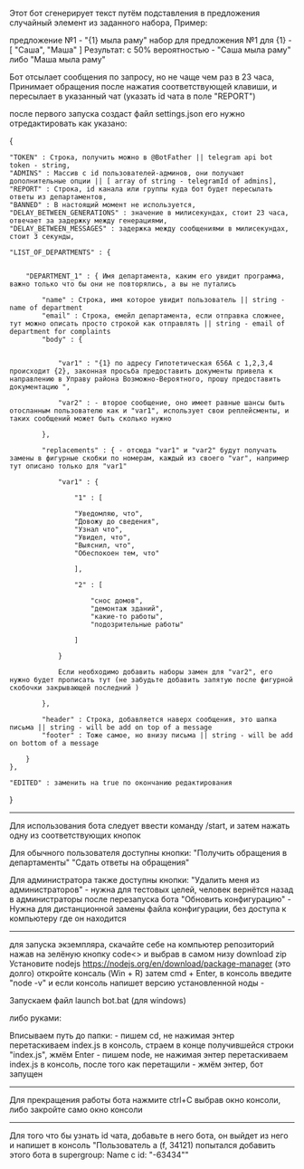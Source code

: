 Этот бот сгенерирует текст путём подставления в предложения случайный элемент из заданного набора, Пример:

предложение №1 - "{1} мыла раму"
набор для предложения №1 для {1} - [ "Саша", "Маша" ]
Результат: с 50% вероятностью - "Саша мыла раму"
либо "Маша мыла раму"

Бот отсылает сообщения по запросу, но не чаще чем раз в 23 часа, Принимает обращения после нажатия соответствующей клавиши, и пересылает в указанный чат (указать id чата в поле "REPORT")

после первого запуска создаст файл settings.json
его нужно отредактировать как указано:

{

    "TOKEN" : Строка, получить можно в @BotFather || telegram api bot token - string,
    "ADMINS" : Массив с id пользователей-админов, они получают дополнительные опции || [ array of string - telegramId of admins],
    "REPORT" : Строка, id канала или группы куда бот будет пересылать ответы из департаментов,
    "BANNED" : В настоящий момент не используется,
    "DELAY_BETWEEN_GENERATIONS" : значение в милисекундах, стоит 23 часа, отвечает за задержку между генерациями,
    "DELAY_BETWEEN_MESSAGES" : задержка между сообщениями в милисекундах, стоит 3 секунды,

    "LIST_OF_DEPARTMENTS" : {


        "DEPARTMENT_1" : { Имя департамента, каким его увидит программа, важно только что бы они не повторялись, а вы не путались

            "name" : Строка, имя которое увидит пользователь || string - name of department
            "email" : Строка, емейл департамента, если отправка сложнее, тут можно описать просто строкой как отправлять || string - email of department for complaints
            "body" : {


                "var1" : "{1} по адресу Гипотетическая 656А с 1,2,3,4 происходит {2}, законная просьба предоставить документы привела к направлению в Управу района Возможно-Вероятного, прошу предоставить документацию ",

                "var2" : - второе сообщение, оно имеет равные шансы быть отосланным пользователю как и "var1", использует свои реплейсменты, и таких сообщений может быть сколько нужно

            },

            "replacements" : { - отсюда "var1" и "var2" будут получать замены в фигурные скобки по номерам, каждый из своего "var", например тут описано только для "var1"

                "var1" : { 

                    "1" : [ 

                    "Уведомляю, что",
                    "Довожу до сведения",
                    "Узнал что",
                    "Увидел, что",
                    "Выяснил, что",
                    "Обеспокоен тем, что"

                    ],

                    "2" : [

                        "снос домов",
                        "демонтаж зданий",
                        "какие-то работы",
                        "подозрительные работы"

                    ]

                }

                Если необходимо добавить наборы замен для "var2", его нужно будет прописать тут (не забудьте добавить запятую после фигурной скобочки закрывающей последний )

            },
            
            "header" : Строка, добавляется наверх сообщения, это шапка письма || string - will be add on top of a message
            "footer" : Тоже самое, но внизу письма || string - will be add on bottom of a message

        }
    },

    "EDITED" : заменить на true по окончанию редактирования
}

--------------------------------------------------------

Для использования бота следует ввести команду /start, и затем нажать одну из соответствующих кнопок

Для обычного пользователя доступны кнопки:
"Получить обращения в департаменты"
"Сдать ответы на обращения"

Для администратора также доступны кнопки:
"Удалить меня из администраторов" - нужна для тестовых целей, человек вернётся назад в администраторы после перезапуска бота
"Обновить конфигурацию" - Нужна для дистанционной замены файла конфигурации, без доступа к компьютеру где он находится

--------------------------------------------------------

для запуска экземпляра, скачайте себе на компьютер репозиторий нажав на зелёную кнопку code<> и выбрав в самом низу download zip
Установите nodejs https://nodejs.org/en/download/package-manager (это долго)
откройте консаль (Win + R) затем cmd + Enter, в консоль введите "node -v" и если консоль напишет версию установленной ноды - 

Запускаем файл launch bot.bat (для windows)

либо руками:

Вписываем путь до папки: 
    - пишем cd, не нажимая энтер перетаскиваем index.js в консоль, страем в конце получившейся строки "index.js", жмём Enter
    - пишем node, не нажимая энтер перетаскиваем index.js в консоль, после того как перетащили - жмём энтер, бот запущен 

--------------------------------------------------------

Для прекращения работы бота нажмите ctrl+C выбрав окно консоли, либо закройте само окно консоли

--------------------------------------------------------

Для того что бы узнать id чата, добавьте в него бота, он выйдет из него и напишет в консоль "Пользователь a (f, 34121) попытался добавить этого бота в supergroup: Name с id: "-63434""
